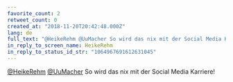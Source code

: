 ```yaml
---
favorite_count: 2
retweet_count: 0
created_at: "2018-11-20T20:42:48.000Z"
lang: de
full_text: "@HeikeRehm @UuMacher So wird das nix mit der Social Media Karriere!"
in_reply_to_screen_name: HeikeRehm
in_reply_to_status_id_str: "1064967691612631045"
---
```


[@HeikeRehm](https://twitter.com/HeikeRehm)
[@UuMacher](https://twitter.com/UuMacher) So wird das nix mit der Social Media
Karriere!
